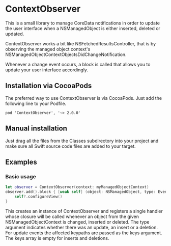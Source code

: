 ContextObserver
======
This is a small library to manage CoreData notifications in order to update the user interface when a NSManagedObject is either inserted, deleted or updated.

ContextObserver works a bit like NSFetchedResultsController, that is by observing the managed object context's NSManagedObjectContextObjectsDidChangeNotification.

Whenever a change event occurs, a block is called that allows you to update your user interface accordingly.

## Installation via CocoaPods
The preferred way to use ContextObserver is via CocoaPods. Just add the following line to your Podfile.
```
pod 'ContextObserver', '~> 2.0.0'
```

## Manual installation
Just drag all the files from the Classes subdirectory into your project and make sure all Swift source code files are added to your target.

## Examples
### Basic usage
```swift
let observer = ContextObserver(context: myManagedObjectContext)
observer.add().block { [weak self] (object: NSManagedObject, type: EventType, keys: [String]) in
	self?.configureView()
}
```
This creates an instance of ContextObserver and registers a single handler whose closure will be called whenever an object from the given NSManagedObjectContext is changed, inserted or deleted. The type argument indicates whether there was an update, an insert or a deletion. For update events the affected keypaths are passed as the keys argument. The keys array is empty for inserts and deletions.
